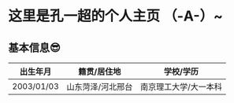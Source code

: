 # 这里是孔一超的个人主页 （-A-）~
## 基本信息:sunglasses:
出生年月|籍贯/居住地|学校/学历
--------|-----------|---------
2003/01/03|山东菏泽/河北邢台|南京理工大学/大一本科


